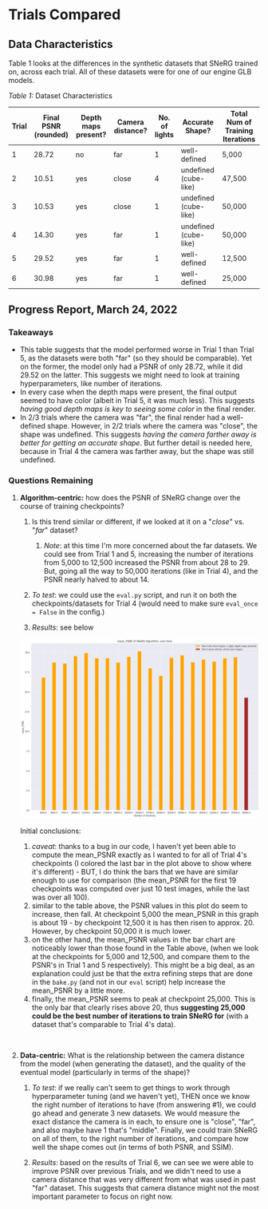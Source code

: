 # Trials Compared


## Data Characteristics


Table 1 looks at the differences in the synthetic datasets that SNeRG trained on, across each trial.
All of these datasets were for one of our engine GLB models.

*Table 1:* Dataset Characteristics

| **Trial**               |  **Final PSNR** (rounded) | **Depth maps present?** | **Camera distance?** |  **No. of lights**  | **Accurate Shape?** |  **Total Num of Training Iterations**
|-------------------------|-----------------|-------------------------|----------------------|---------------------|--------------|-------|
|   1       |    28.72   |   no | far  | 1  | well-defined  | 5,000
|   2       |    10.51   |   yes | close  | 4  | undefined (cube-like)  | 47,500
|   3       |    10.53   |   yes | close  | 1  | undefined (cube-like)   | 50,000
|   4       |    14.30   |   yes | far | 1  | undefined (cube-like)   | 50,000
|   5       |    29.52   |   yes | far  | 1  | well-defined  | 12,500
|   6       |    30.98   |   yes | far  | 1  | well-defined  | 25,000

## Progress Report, March 24, 2022

### Takeaways

- This table suggests that the model performed worse in Trial 1 than Trial 5, as the datasets were both "far" (so they should be comparable). Yet on the former, the model only had a PSNR of only 28.72, while it did 29.52 on the latter. This suggests we might need to look at training hyperparameters, like number of iterations.
- In every case when the depth maps were present, the final output seemed to have color (albeit in Trial 5, it was much less). This suggests *having good depth maps is key to seeing some color* in the final render.
- In 2/3 trials where the camera was "far", the final render had a well-defined shape. However, in 2/2 trials where the camera was "close", the shape was undefined. This suggests *having the camera farther away is better for getting an accurate shape*. But further detail is needed here, because in Trial 4 the camera was farther away, but the shape was still undefined.

### Questions Remaining

1. **Algorithm-centric:** how does the PSNR of SNeRG change over the course of training checkpoints?

    1. Is this trend similar or different, if we looked at it on a "*close*" vs. "*far*" dataset?
        1. *Note*: at this time I'm more concerned about the far datasets. We could see from Trial 1 and 5, increasing the number of iterations from 5,000 to 12,500 increased the PSNR from about 28 to 29. But, going all the way to 50,000 iterations (like in Trial 4), and the PSNR nearly halved to about 14.

    2. *To test*: we could use the `eval.py` script, and run it on both the checkpoints/datasets for Trial 4 (would need to make sure `eval_once = False` in the config.)

    3. *Results*: see below
    
    ![A plot showing how PSNR changed every 2,500 iterations, on Trial 4 and 5.](Trial_4_PSNR_by_time.png)

    Initial conclusions: 
    1. *caveat*: thanks to a bug in our code, I haven't yet been able to compute the mean_PSNR exactly as I wanted to for all of Trial 4's checkpoints (I colored the last bar in the plot above to show where it's different) - BUT, I do think the bars that we have are similar enough to use for comparison (the mean_PSNR for the first 19 checkpoints was computed over just 10 test images, while the last was over all 100).
    2. similar to the table above, the PSNR values in this plot do seem to increase, then fall. At checkpoint 5,000 the mean_PSNR in this graph is about 19 - by checkpoint 12,500 it is has then risen to approx. 20. However, by checkpoint 50,000 it is much lower.
    3. on the other hand, the mean_PSNR values in the bar chart are noticeably lower than those found in the Table above, (when we look at the checkpoints for 5,000 and 12,500, and compare them to the PSNR's in Trial 1 and 5 respectively). This might be a big deal, as an explanation could just be that the extra refining steps that are done in the `bake.py` (and not in our `eval` script) help increase the mean_PSNR by a little more. 
    4. finally, the mean_PSNR seems to peak at checkpoint 25,000. This is the only bar that clearly rises above 20, thus **suggesting 25,000 could be the best number of iterations to train SNeRG for** (with a dataset that's comparable to Trial 4's data).

<br>

2. **Data-centric:** What is the relationship between the camera distance from the model (when generating the dataset), and the quality of the eventual model (particularly in terms of the shape)?

    1. *To test*: if we really can't seem to get things to work through hyperparameter tuning (and we haven't yet), THEN once we know the right number of iterations to have (from answering #1), we could go ahead and generate 3 new datasets. We would measure the exact distance the camera is in each, to ensure one is "close", "far", and also maybe have 1 that's "middle". Finally, we could train SNeRG on all of them, to the right number of iterations, and compare how well the shape comes out (in terms of both PSNR, and SSIM).

    2. *Results*: based on the results of Trial 6, we can see we were able to improve PSNR over previous Trials, and we didn't need to use a camera distance that was very different from what was used in past "far" dataset. This suggests that camera distance might not the most important parameter to focus on right now.


